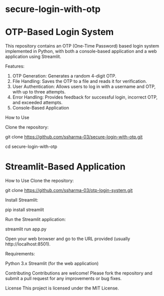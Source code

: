 # secure-login-with-otp

# OTP-Based Login System

This repository contains an OTP (One-Time Password) based login system implemented in Python, with both a console-based application and a web application using Streamlit.

Features:

1. OTP Generation: Generates a random 4-digit OTP.
2. File Handling: Saves the OTP to a file and reads it for verification.
3. User Authentication: Allows users to log in with a username and OTP, with up to three attempts.
4. Error Handling: Provides feedback for successful login, incorrect OTP, and exceeded attempts.
5. Console-Based Application

How to Use

Clone the repository:

git clone https://github.com/ssharma-03/secure-login-with-otp.git

cd secure-login-with-otp

# Streamlit-Based Application

How to Use
Clone the repository:
 
git clone https://github.com/ssharma-03/otp-login-system.git
 
Install Streamlit:

pip install streamlit

Run the Streamlit application:

streamlit run app.py

Open your web browser and go to the URL provided (usually http://localhost:8501).

Requirements:

Python 3.x
Streamlit (for the web application)

Contributing
Contributions are welcome! Please fork the repository and submit a pull request for any improvements or bug fixes.

License
This project is licensed under the MIT License.


